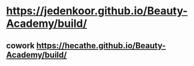# https://jedenkoor.github.io/Beauty-Academy/build/
## cowork https://hecathe.github.io/Beauty-Academy/build/
